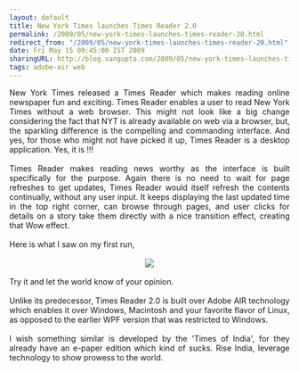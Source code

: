 ```yaml
---
layout: default
title: New York Times launches Times Reader 2.0
permalink: /2009/05/new-york-times-launches-times-reader-20.html
redirect_from: "/2009/05/new-york-times-launches-times-reader-20.html"
date: Fri May 15 09:45:00 IST 2009
sharingURL: http://blog.sangupta.com/2009/05/new-york-times-launches-times-reader-20.html
tags: adobe-air web
---
```

<div align="justify">
    New York Times released a Times Reader which makes reading online newspaper fun and exciting. Times Reader enables a user to read New York Times without a web browser. This might not look like a big change considering the fact that NYT is already available on web via a browser, but, the sparkling difference is the compelling and commanding interface. And yes, for those who might not have picked it up, Times Reader is a desktop application. Yes, it is !!!
    <br>
    <br>Times Reader makes reading news worthy as the interface is built specifically for the purpose. Again there is no need to wait for page refreshes to get updates, Times Reader would itself refresh the contents continually, without any user input. It keeps displaying the last updated time in the top right corner, can browse through pages, and user clicks for details on a story take them directly with a nice transition effect, creating that Wow effect.
    <br>
    <br>Here is what I saw on my first run,
    <br>
    <br>
    <div class="separator" style="clear: both; text-align: center;">
        <a href="http://2.bp.blogspot.com/_Igofzvi0TDM/SgzrjyxkumI/AAAAAAAAE48/et4jx0QLZS4/s1600-h/NewYorkTimes.JPG" imageanchor="1" style="margin-left: 1em; margin-right: 1em;"><img border="0" src="http://2.bp.blogspot.com/_Igofzvi0TDM/SgzrjyxkumI/AAAAAAAAE48/et4jx0QLZS4/s400/NewYorkTimes.JPG"></a>
    </div>
    <br>Try it and let the world know of your opinion.
    <br>
    <br>Unlike its predecessor, Times Reader 2.0 is built over Adobe AIR technology which enables it over Windows, Macintosh and your favorite flavor of Linux, as opposed to the earlier WPF version that was restricted to Windows.
    <br>
    <br>I wish something similar is developed by the 'Times of India', for they already have an e-paper edition which kind of sucks. Rise India, leverage technology to show prowess to the world.
</div>
